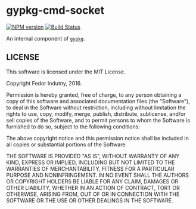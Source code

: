 # gypkg-cmd-socket
[![NPM version](https://badge.fury.io/js/gypkg-cmd-socket.svg)](http://badge.fury.io/js/gypkg-cmd-socket)
[![Build Status](https://secure.travis-ci.org/gypkg/gypkg-cmd-socket.svg)](http://travis-ci.org/gypkg/gypkg-cmd-socket)

An internal component of [`gypkg`][0].

## LICENSE

This software is licensed under the MIT License.

Copyright Fedor Indutny, 2016.

Permission is hereby granted, free of charge, to any person obtaining a
copy of this software and associated documentation files (the
"Software"), to deal in the Software without restriction, including
without limitation the rights to use, copy, modify, merge, publish,
distribute, sublicense, and/or sell copies of the Software, and to permit
persons to whom the Software is furnished to do so, subject to the
following conditions:

The above copyright notice and this permission notice shall be included
in all copies or substantial portions of the Software.

THE SOFTWARE IS PROVIDED "AS IS", WITHOUT WARRANTY OF ANY KIND, EXPRESS
OR IMPLIED, INCLUDING BUT NOT LIMITED TO THE WARRANTIES OF
MERCHANTABILITY, FITNESS FOR A PARTICULAR PURPOSE AND NONINFRINGEMENT. IN
NO EVENT SHALL THE AUTHORS OR COPYRIGHT HOLDERS BE LIABLE FOR ANY CLAIM,
DAMAGES OR OTHER LIABILITY, WHETHER IN AN ACTION OF CONTRACT, TORT OR
OTHERWISE, ARISING FROM, OUT OF OR IN CONNECTION WITH THE SOFTWARE OR THE
USE OR OTHER DEALINGS IN THE SOFTWARE.

[0]: https://github.com/gypkg/gypkg
